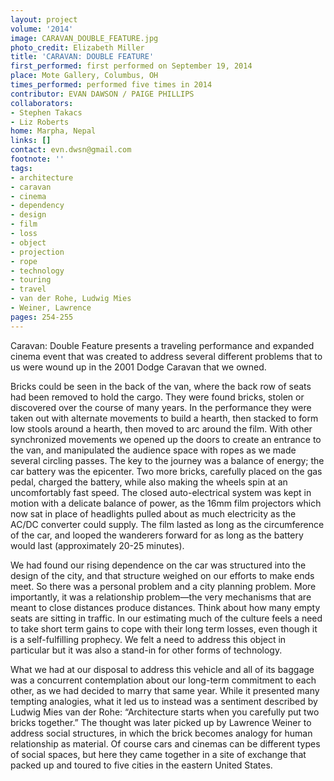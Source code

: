 ```yaml
---
layout: project
volume: '2014'
image: CARAVAN_DOUBLE_FEATURE.jpg
photo_credit: Elizabeth Miller
title: 'CARAVAN: DOUBLE FEATURE'
first_performed: first performed on September 19, 2014
place: Mote Gallery, Columbus, OH
times_performed: performed five times in 2014
contributor: EVAN DAWSON / PAIGE PHILLIPS
collaborators:
- Stephen Takacs
- Liz Roberts
home: Marpha, Nepal
links: []
contact: evn.dwsn@gmail.com
footnote: ''
tags:
- architecture
- caravan
- cinema
- dependency
- design
- film
- loss
- object
- projection
- rope
- technology
- touring
- travel
- van der Rohe, Ludwig Mies
- Weiner, Lawrence
pages: 254-255
---
```


Caravan: Double Feature presents a traveling performance and expanded cinema event that was created to address several different problems that to us were wound up in the 2001 Dodge Caravan that we owned.

Bricks could be seen in the back of the van, where the back row of seats had been removed to hold the cargo. They were found bricks, stolen or discovered over the course of many years. In the performance they were taken out with alternate movements to build a hearth, then stacked to form low stools around a hearth, then moved to arc around the film. With other synchronized movements we opened up the doors to create an entrance to the van, and manipulated the audience space with ropes as we made several circling passes. The key to the journey was a balance of energy; the car battery was the epicenter. Two more bricks, carefully placed on the gas pedal, charged the battery, while also making the wheels spin at an uncomfortably fast speed. The closed auto-electrical system was kept in motion with a delicate balance of power, as the 16mm film projectors which now sat in place of headlights pulled about as much electricity as the AC/DC converter could supply. The film lasted as long as the circumference of the car, and looped the wanderers forward for as long as the battery would last (approximately 20-25 minutes).

We had found our rising dependence on the car was structured into the design of the city, and that structure weighed on our efforts to make ends meet. So there was a personal problem and a city planning problem. More importantly, it was a relationship problem—the very mechanisms that are meant to close distances produce distances. Think about how many empty seats are sitting in traffic. In our estimating much of the culture feels a need to take short term gains to cope with their long term losses, even though it is a self-fulfilling prophecy. We felt a need to address this object in particular but it was also a stand-in for other forms of technology.

What we had at our disposal to address this vehicle and all of its baggage was a concurrent contemplation about our long-term commitment to each other, as we had decided to marry that same year. While it presented many tempting analogies, what it led us to instead was a sentiment described by Ludwig Mies van der Rohe: “Architecture starts when you carefully put two bricks together.” The thought was later picked up by Lawrence Weiner to address social structures, in which the brick becomes analogy for human relationship as material. Of course cars and cinemas can be different types of social spaces, but here they came together in a site of exchange that packed up and toured to five cities in the eastern United States.
